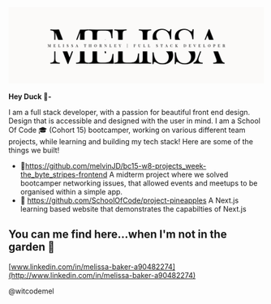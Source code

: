 ### 
<img src='/Ivory Black Minimalist Name Business Consultant LinkedIn Banner (2).png'></img>

**Hey Duck 🦆-**

I am a full stack developer, with a passion for beautiful front end design. Design that is accessible and designed with the user in mind. 
I am a School Of Code 🎓 (Cohort 15) bootcamper, working on various different team projects, while learning and building my tech stack!
Here are some of the things we built!
- 🍋https://github.com/melvinJD/bc15-w8-projects_week-the_byte_stripes-frontend A midterm project where we solved bootcamper networking issues, that allowed events and meetups to be organised within a simple app.
- 🍋 https://github.com/SchoolOfCode/project-pineapples A Next.js learning based website that demonstrates the capabilties of Next.js


## You can me find here…when I'm not in the garden 🍋 

[www.linkedin.com/in/melissa-baker-a90482274](http://www.linkedin.com/in/melissa-baker-a90482274)

@witcodemel
